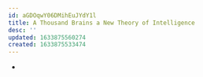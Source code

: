 ```yaml
---
id: aGDOqwY06DMihEuJYdY1l
title: A Thousand Brains a New Theory of Intelligence
desc: ''
updated: 1633875560274
created: 1633875533474
---
```




- 
